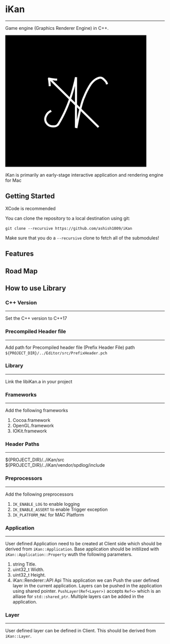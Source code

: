 # iKan
___________________________________________________________________________________________
Game engine (Graphics Renderer Engine) in C++. 

![](/Resources/Branding/iKan.png)

iKan is primarily an early-stage interactive application and rendering engine for Mac

## Getting Started
XCode is recommended

You can clone the repository to a local destination using git:

`git clone --recursive https://github.com/ashish1009/iKan`

Make sure that you do a `--recursive` clone to fetch all of the submodules!

## Features

## Road Map

## How to use Library

### C++ Version
________________
Set the C++ version to C++17

### Precompiled Header file
____________________________
Add path for Precompiled header file (Prefix Header File) 
path `${PROJECT_DIR}/../Editor/src/PrefixHeader.pch`

### Library
___________
Link the libiKan.a in your project

### Frameworks
________________
Add the following frameworks
1. Cocoa.framework
2. OpenGL.framework
3. IOKit.framework

### Header Paths
__________________
${PROJECT_DIR}/../iKan/src
${PROJECT_DIR}/../iKan/vendor/spdlog/include

### Preprocessors
___________________
Add the following preprocessors
1. `IK_ENABLE_LOG` to enable logging
2. `IK_ENABLE_ASSERT` to enable Trigger exception
3. `IK_PLATFORM_MAC` for MAC Platform

### Application
_______________
User defined Application need to be created at Client side which should be derived from `iKan::Application`. Base application should be initilized with `iKan::Application::Property` wuth the following parameters.
1. string                             Title.
2. uint32_t                         Width.
3. uint32_t                         Height.
4. iKan::Renderer::API       Api 
This application we can Push the user defined layer in the current application. Layers can be pushed in the application using shared pointer. `PushLayer(Ref<Layer>)` accepts `Ref<>` which is an alliase for `std::shared_ptr`. Multiple layers can be added in the application.  

### Layer
__________
User defined layer can be defined in Client. This should be derived from `iKan::Layer`. 
